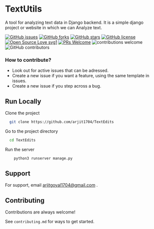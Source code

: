 # TextUtils

A tool for analyzing text data in Django backend.
It is a simple django project or website in which we can Analyze text.

[![GitHub issues](https://img.shields.io/github/issues/arjit1704/textEdits)](https://github.com/arjit1704/textEdits/issues)
[![GitHub forks](https://img.shields.io/github/forks/arjit1704/textEdits)](https://github.com/arjit1704/textEdits/network)
[![GitHub stars](https://img.shields.io/github/stars/arjit1704/textEdits)](https://github.com/arjit1704/textEdits/stargazers)
[![GitHub license](https://img.shields.io/github/license/arjit1704/textEdits)](https://github.com/arjit1704/textEdits/blob/main/LICENSE)
[![Open Source Love svg1](https://badges.frapsoft.com/os/v1/open-source.svg?v=103)](https://github.com/ellerbrock/open-source-badges/) [![PRs Welcome](https://img.shields.io/badge/PRs-welcome-brightgreen.svg?style=flat-square)](http://makeapullrequest.com) ![contributions welcome](https://img.shields.io/static/v1.svg?label=Contributions&message=Welcome&color=0059b3&style=flat-square) ![GitHub contributors](https://img.shields.io/github/contributors-anon/arjit1704/textEdits) 

### How to contribute?
- Look out for active issues that can be adressed.
- Create a new issue if you want a feature, using the same template in issues.
- Create a new issue if you step across a bug.

## Run Locally

Clone the project

```bash
  git clone https://github.com/arjit1704/TextEdits
```

Go to the project directory

```bash
  cd TextEdits
```

Run the server

```bash
    python3 runserver manage.py
```

## Support

For support, email arjitgoyal1704@gmail.com .

## Contributing

Contributions are always welcome!

See `contributing.md` for ways to get started.
